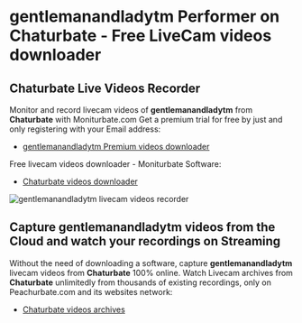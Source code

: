 # gentlemanandladytm Performer on Chaturbate - Free LiveCam videos downloader

## Chaturbate Live Videos Recorder

Monitor and record livecam videos of **gentlemanandladytm** from **Chaturbate** with Moniturbate.com
Get a premium trial for free by just and only registering with your Email address:
* [gentlemanandladytm Premium videos downloader](https://moniturbate.com/request-demo-licence-key.html)

Free livecam videos downloader - Moniturbate Software:
* [Chaturbate videos downloader](https://moniturbate.com/moniturbate-download-software.html)

![gentlemanandladytm livecam videos recorder](https://peachurnet.com/templates/moniturbate-software.png)


## Capture gentlemanandladytm videos from the Cloud and watch your recordings on Streaming

Without the need of downloading a software, capture **gentlemanandladytm** livecam videos from **Chaturbate** 100% online.
Watch Livecam archives from **Chaturbate** unlimitedly from thousands of existing recordings, only on Peachurbate.com and its websites network:
* [Chaturbate videos archives](https://peachurnet.com/)